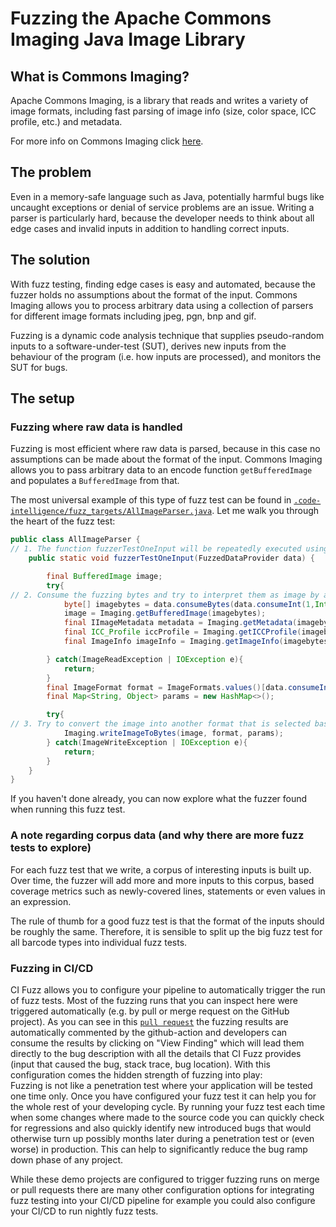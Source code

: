 # Fuzzing the Apache Commons Imaging Java Image Library

## What is Commons Imaging?

Apache Commons Imaging, is a library 
that reads and writes a variety of image formats, including fast parsing of 
image info (size, color space, ICC profile, etc.) and metadata.

For more info on Commons Imaging click [here](https://commons.apache.org/proper/commons-imaging/).

## The problem

Even in a memory-safe language such as Java, 
potentially harmful bugs like uncaught
exceptions or denial of service problems are an issue.
Writing a parser is particularly hard, because the developer needs to think
about all edge cases and invalid inputs in addition to handling correct inputs.

## The solution

With fuzz testing, finding edge cases is easy and automated, because the fuzzer
holds no assumptions about the format of the input. Commons Imaging allows you to process
arbitrary data using a collection of parsers for different image formats including jpeg, pgn, bnp and gif.

Fuzzing is a dynamic code analysis technique that supplies pseudo-random inputs
to a software-under-test (SUT), derives new inputs from the behaviour of the
program (i.e. how inputs are processed), and monitors the SUT for bugs.

## The setup

### Fuzzing where raw data is handled

Fuzzing is most efficient where raw data is parsed, because in this case no
assumptions can be made about the format of the input. Commons Imaging allows you to pass
arbitrary data to an encode function `getBufferedImage` and populates a
`BufferedImage` from that.

The most universal example of this type of fuzz test can be found in
[`.code-intelligence/fuzz_targets/AllImageParser.java`](https://github.com/ci-fuzz/commons-imaging/blob/master/.code-intelligence/fuzz_targets/AllImageParser.java).
Let me walk you through the heart of the fuzz test:


```Java
public class AllImageParser {
// 1. The function fuzzerTestOneInput will be repeatedly executed using data generated by the fuzzer as input
	public static void fuzzerTestOneInput(FuzzedDataProvider data) {

		final BufferedImage image;
		try{
// 2. Consume the fuzzing bytes and try to interpret them as image by automatically detecting the format inernally.
			byte[] imagebytes = data.consumeBytes(data.consumeInt(1,Integer.MAX_VALUE));
			image = Imaging.getBufferedImage(imagebytes);
			final IImageMetadata metadata = Imaging.getMetadata(imagebytes);
			final ICC_Profile iccProfile = Imaging.getICCProfile(imagebytes);
			final ImageInfo imageInfo = Imaging.getImageInfo(imagebytes);

		} catch(ImageReadException | IOException e){
			return;
		}
		final ImageFormat format = ImageFormats.values()[data.consumeInt(0,14)];
		final Map<String, Object> params = new HashMap<>();

		try{
// 3. Try to convert the image into another format that is selected based on the fuzzer input
        	Imaging.writeImageToBytes(image, format, params);
		} catch(ImageWriteException | IOException e){
			return;
		}
	}
}
```

If you haven't done already, you can now explore what the fuzzer found when
running this fuzz test.

### A note regarding corpus data (and why there are more fuzz tests to explore)

For each fuzz test that we write, a corpus of interesting inputs is built up.
Over time, the fuzzer will add more and more inputs to this corpus, based
coverage metrics such as newly-covered lines, statements or even values in an
expression.

The rule of thumb for a good fuzz test is that the format of the inputs should
be roughly the same. Therefore, it is sensible to split up the big fuzz test for
all barcode types into individual fuzz tests.

### Fuzzing in CI/CD

CI Fuzz allows you to configure your pipeline to automatically trigger the run of fuzz tests.
Most of the fuzzing runs that you can inspect here were triggered automatically (e.g. by pull or merge request on the GitHub project).
As you can see in this [`pull request`](https://github.com/ci-fuzz/commons-imaging/pull/12) the fuzzing results are automatically commented by the github-action and developers
can consume the results by clicking on "View Finding" which will lead them directly to the bug description with all the details
that CI Fuzz provides (input that caused the bug, stack trace, bug location).
With this configuration comes the hidden strength of fuzzing into play:  
Fuzzing is not like a penetration test where your application will be tested one time only.
Once you have configured your fuzz test it can help you for the whole rest of your developing cycle.
By running your fuzz test each time when some changes where made to the source code you can quickly check for
regressions and also quickly identify new introduced bugs that would otherwise turn up possibly months 
later during a penetration test or (even worse) in production. This can help to significantly reduce the bug ramp down phase of any project.

While these demo projects are configured to trigger fuzzing runs on merge or pull requests
there are many other configuration options for integrating fuzz testing into your CI/CD pipeline
for example you could also configure your CI/CD to run nightly fuzz tests.
